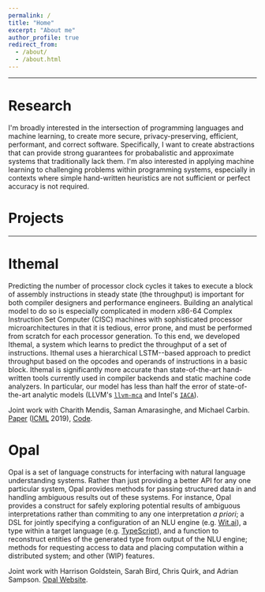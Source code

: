```yaml
---
permalink: /
title: "Home"
excerpt: "About me"
author_profile: true
redirect_from:
  - /about/
  - /about.html
---
```


------------------

Research
=====

I'm broadly interested in the intersection of programming languages and machine learning, to create more secure, privacy-preserving, efficient, performant, and correct software. Specifically, I want to create abstractions that can provide strong guarantees for probabalistic and approximate systems that traditionally lack them. I'm also interested in applying machine learning to challenging problems within programming systems, especially in contexts where simple hand-written heuristics are not sufficient or perfect accuracy is not required.

Projects
=====
------------------

Ithemal
==

Predicting the number of processor clock cycles it takes to execute a block of assembly instructions in steady state (the throughput) is important for both compiler designers and performance engineers. Building an analytical model to do so is especially complicated in modern x86-64 Complex Instruction Set Computer (CISC) machines with sophisticated processor microarchitectures in that it is tedious, error prone, and must be performed from scratch for each processor generation. To this end, we developed Ithemal, a system which learns to predict the throughput of a set of instructions. Ithemal uses a hierarchical LSTM--based approach to predict throughput based on the opcodes and operands of instructions in a basic block. Ithemal is significantly more accurate than state-of-the-art hand-written tools currently used in compiler backends and static machine code analyzers. In particular, our model has less than half the error of state-of-the-art analytic models (LLVM's [`llvm-mca`](https://llvm.org/docs/CommandGuide/llvm-mca.html) and Intel's [`IACA`](https://software.intel.com/en-us/articles/intel-architecture-code-analyzer)).

Joint work with Charith Mendis, Saman Amarasinghe, and Michael Carbin.
[Paper](https://arxiv.org/abs/1808.07412) ([ICML](https://icml.cc) 2019), [Code](https://www.github.com/psg-mit/Ithemal).

Opal
==

Opal is a set of language constructs for interfacing with natural language understanding systems. Rather than just providing a better API for any one particular system, Opal provides methods for passing structured data in and handling ambiguous results out of these systems. For instance, Opal provides a construct for safely exploring potential results of ambiguous interpretations rather than commiting to any one interpretation *a priori*; a DSL for jointly specifying a configuration of an NLU engine (e.g. [Wit.ai](https://www.wit.ai)), a type within a target language (e.g. [TypeScript](https://www.typescript.com)), and a function to reconstruct entities of the generated type from output of the NLU engine; methods for requesting access to data and placing computation within a distributed system; and other (WIP) features.

Joint work with Harrison Goldstein, Sarah Bird, Chris Quirk, and Adrian Sampson.
[Opal Website](https://capra.cs.cornell.edu/research/opal).
